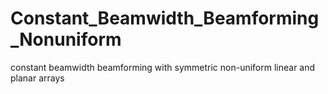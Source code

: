 # Constant_Beamwidth_Beamforming_Nonuniform
constant beamwidth beamforming with symmetric non-uniform linear and planar arrays
